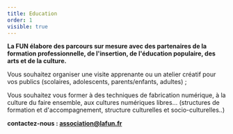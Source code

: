 ```yaml
---
title: Education
order: 1
visible: true
---
```

**La FUN élabore des parcours sur mesure avec des partenaires de la formation professionnelle, de l'insertion, de l'éducation populaire, des arts et de la culture.**

Vous souhaitez organiser une visite apprenante ou un atelier créatif pour vos publics (scolaires, adolescents, parents/enfants, adultes) ;

Vous souhaitez vous former à des techniques de fabrication numérique, à la culture du faire ensemble, aux cultures numériques libres... (structures de formation et d'accompagnement, structure culturelles et socio-culturelles..) 

**contactez-nous : association@lafun.fr**